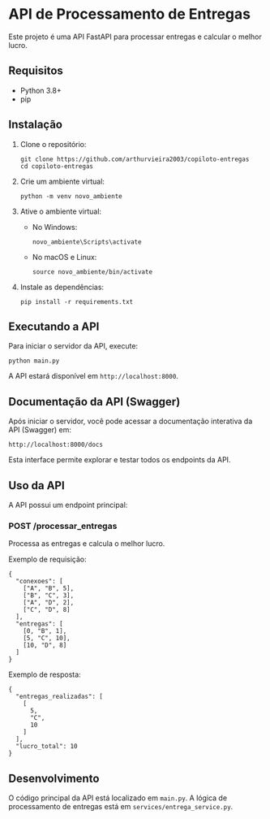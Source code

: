 # API de Processamento de Entregas

Este projeto é uma API FastAPI para processar entregas e calcular o melhor lucro.

## Requisitos

- Python 3.8+
- pip

## Instalação

1. Clone o repositório:

   ```
   git clone https://github.com/arthurvieira2003/copiloto-entregas
   cd copiloto-entregas
   ```

2. Crie um ambiente virtual:

   ```
   python -m venv novo_ambiente
   ```

3. Ative o ambiente virtual:

   - No Windows:
     ```
     novo_ambiente\Scripts\activate
     ```
   - No macOS e Linux:
     ```
     source novo_ambiente/bin/activate
     ```

4. Instale as dependências:
   ```
   pip install -r requirements.txt
   ```

## Executando a API

Para iniciar o servidor da API, execute:

```
python main.py
```

A API estará disponível em `http://localhost:8000`.

## Documentação da API (Swagger)

Após iniciar o servidor, você pode acessar a documentação interativa da API (Swagger) em:

    http://localhost:8000/docs

Esta interface permite explorar e testar todos os endpoints da API.

## Uso da API

A API possui um endpoint principal:

### POST /processar_entregas

Processa as entregas e calcula o melhor lucro.

Exemplo de requisição:

```
{
  "conexoes": [
    ["A", "B", 5],
    ["B", "C", 3],
    ["A", "D", 2],
    ["C", "D", 8]
  ],
  "entregas": [
    [0, "B", 1],
    [5, "C", 10],
    [10, "D", 8]
  ]
}
```

Exemplo de resposta:

```
{
  "entregas_realizadas": [
    [
      5,
      "C",
      10
    ]
  ],
  "lucro_total": 10
}
```

## Desenvolvimento

O código principal da API está localizado em `main.py`. A lógica de processamento de entregas está em `services/entrega_service.py`.
